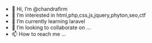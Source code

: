- 👋 Hi, I’m @chandrafirm
- 👀 I’m interested in html,php,css,js,jquery,phyton,seo,ctf
- 🌱 I’m currently learning laravel
- 💞️ I’m looking to collaborate on ...
- 📫 How to reach me ...

<!---
chandrafirm/chandrafirm is a ✨ special ✨ repository because its `README.md` (this file) appears on your GitHub profile.
You can click the Preview link to take a look at your changes.
--->
